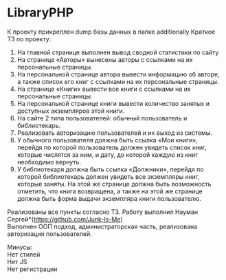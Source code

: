 # LibraryPHP
К проекту прикреплен dump базы данных в папке additionally
Краткое ТЗ по проекту: 
1)	На главной странице выполнен вывод сводной статистики по сайту
2)	На странице «Авторы» вынесены авторы с ссылками на их персональные страницы.
3)	На персональной странице автора вывести информацию об авторе, а также список его книг с ссылками на их персональные страницы.
4)	На странице «Книги» вывести все книги с ссылками на их персональные страницы.
5)	На персональной странице книги вывести количество занятых и доступных экземпляров этой книги.
6)	На сайте 2 типа пользователей: обычный пользователь и библиотекарь.
7)	Реализовать авторизацию пользователей и их выход из системы.
8)	У обычного пользователя должна быть ссылка «Мои книги», перейдя по которой пользователь должен увидеть список книг, которые числятся за ним, и дату, до которой каждую из книг необходимо вернуть.
9)	У библиотекаря должна быть ссылка «Должники», перейдя по которой библиотекарь должен увидеть все экземпляры книг, которые заняты. На этой же странице должна быть возможность отметить, что книга возвращена, а также на этой же странице должна быть форма выдачи экземпляра книги пользователю.

Реализованы все пункты согласно ТЗ. 
Работу выполнил Науман Сергей*(https://github.com/Junk-Is-Me)                 
Выполнен ООП подход, администраторская часть, реализована авторизация пользователей.

Минусы:         
Нет стилей        
Нет JS              
Нет регистрации         
